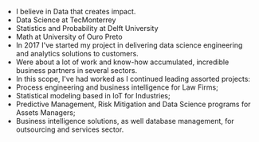 - I believe in Data that creates impact.
- Data Science at TecMonterrey
- Statistics and Probability at Delft University
- Math at University of Ouro Preto
- In 2017 I've started my project in delivering data science engineering and analytics solutions to customers. 
- Were about a lot of work and know-how accumulated, incredible business partners in several sectors. 
- In this scope, I've had worked as I continued leading assorted projects:
- Process engineering and business intelligence for Law Firms;
- Statistical modeling based in IoT for Industries;
- Predictive Management, Risk Mitigation and Data Science programs for Assets Managers;
- Business intelligence solutions, as well database management, for outsourcing and services sector.

<!---
aglar-flaneur/aglar-flaneur is a ✨ special ✨ repository because its `README.md` (this file) appears on your GitHub profile.
You can click the Preview link to take a look at your changes.
--->
